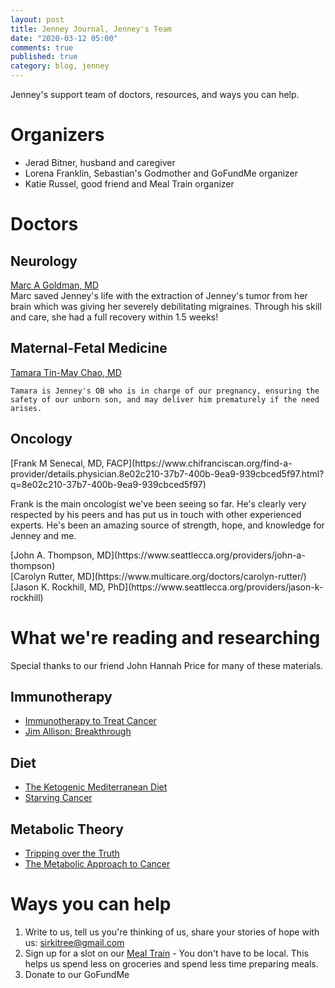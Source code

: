 ```yaml
---
layout: post
title: Jenney Journal, Jenney's Team
date: "2020-03-12 05:00"
comments: true
published: true
category: blog, jenney
---
```

Jenney's support team of doctors, resources, and ways you can help.

# Organizers

- Jerad Bitner, husband and caregiver
- Lorena Franklin, Sebastian's Godmother and GoFundMe organizer 
- Katie Russel, good friend and Meal Train organizer


# Doctors

## Neurology
<div class='phys-container'>
    <div class="phys-img" style="background-image: url('/img/GoldmanMarc.jpg'); "></div>
    <a href="https://www.chifranciscan.org/find-a-provider/details.physician.4c036de5-0ddc-4b0a-8586-5967723f4ed3.html?q=4c036de5-0ddc-4b0a-8586-5967723f4ed3">Marc A Goldman, MD</a><br/>
    Marc saved Jenney's life with the extraction of Jenney's tumor from her brain which was giving her severely debilitating migraines. Through his skill and care, she had a full recovery within 1.5 weeks!
</div>

## Maternal-Fetal Medicine
<div class='phys-container'>
    <div class="phys-img" style="background-image: url('/img/ChauTamara.webp'); "></div>
    <a href="https://www.multicare.org/doctors/tamara-tin-may-chao/">Tamara Tin-May Chao, MD</a><br/>

    Tamara is Jenney's OB who is in charge of our pregnancy, ensuring the safety of our unborn son, and may deliver him prematurely if the need arises.
</div>

## Oncology
<div class="phys-img" style="background-image: url('/img/SenecalFrank.jpg'); "></div>
[Frank M Senecal, MD, FACP](https://www.chifranciscan.org/find-a-provider/details.physician.8e02c210-37b7-400b-9ea9-939cbced5f97.html?q=8e02c210-37b7-400b-9ea9-939cbced5f97)

Frank is the main oncologist we've been seeing so far. He's clearly very respected by his peers and has put us in touch with other experienced experts. He's been an amazing source of strength, hope, and knowledge for Jenney and me. 

<div class="phys-img" style="background-image: url('/img/ThompsonJohn.jpg'); "></div>
[John A. Thompson, MD](https://www.seattlecca.org/providers/john-a-thompson)

<div class="phys-img" style="background-image: url('/img/RutterCarolyn.webp'); "></div>
[Carolyn Rutter, MD](https://www.multicare.org/doctors/carolyn-rutter/)

<div class="phys-img" style="background-image: url('/img/RockhillJason.jpg'); "></div>
[Jason K. Rockhill, MD, PhD](https://www.seattlecca.org/providers/jason-k-rockhill)


# What we're reading and researching
Special thanks to our friend John Hannah Price for many of these materials.

## Immunotherapy
- [Immunotherapy to Treat Cancer](https://www.cancer.gov/about-cancer/treatment/types/immunotherapy)
- [Jim Allison: Breakthrough](https://www.amazon.com/Jim-Allison-Breakthrough/dp/B082GBKZ1J/ref=sr_1_2?crid=2LR684ZEGGVND&keywords=breakthrough&qid=1583862687&sprefix=breakthrough%2Caps%2C225&sr=8-2&fbclid=IwAR3n68bW00MPs-hCkONQJNgNXDNQSidQ7rKQjibuojVfxdd048MiTfQoUI8)

## Diet
- [The Ketogenic Mediterranean Diet](https://smile.amazon.com/gp/product/1612436412/)
- [Starving Cancer](https://youtu.be/3fM9o72ykww?fbclid=IwAR0Luc1sA4tVWHDmsPCGGy3Z7nhfJmEGqgb4GUgvOgTAZBGF2DqP1IU8etU)

## Metabolic Theory
- [Tripping over the Truth](https://www.amazon.com/Tripping-over-Truth-Overturning-Entrenched/dp/160358935X/ref=sr_1_1?dchild=1&keywords=tripping+over+the+truth&qid=1584073764&sr=8-1)
- [The Metabolic Approach to Cancer](https://www.amazon.com/Metabolic-Approach-Cancer-Integrating-Bio-Individualized/dp/1603586865/ref=sr_1_2?dchild=1&keywords=The+Metabolic+Approach+to+Cancer&qid=1584073790&sr=8-2)


# Ways you can help
1. Write to us, tell us you're thinking of us, share your stories of hope with us: sirkitree@gmail.com
1. Sign up for a slot on our [Meal Train](https://www.mealtrain.com/trains/okl3el) - You don't have to be local. This helps us spend less on groceries and spend less time preparing meals.
1. Donate to our GoFundMe
<div class="gfm-embed" data-url="https://www.gofundme.com/f/jenney-and-jerad-bitner/widget/large"></div><script defer src="https://www.gofundme.com/static/js/embed.js"></script>